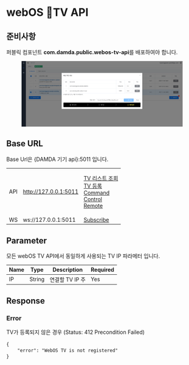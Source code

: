 # webOS TV API

## 준비사항

퍼블릭 컴포넌트 **com.damda.public.webos-tv-api**를 배포하여야 합니다.

<figure><img src="../../../.gitbook/assets/image (12).png" alt=""><figcaption></figcaption></figure>

## Base URL

Base Url은 {DAMDA 기기 api}:5011 입니다.

|     |                       |                                                                                                                                                                               |
| --- | --------------------- | ----------------------------------------------------------------------------------------------------------------------------------------------------------------------------- |
| API | http://127.0.0.1:5011 | <p><a href="tv.md">TV 리스트 조회<br></a><a href="tv-1.md">TV 등록<br></a><a href="command.md">Command</a><br><a href="control.md">Control</a><br><a href="remote.md">Remote</a></p> |
| WS  | ws://127.0.0.1:5011   | [Subscribe](subscribe.md)                                                                                                                                                     |



## Parameter

모든 webOS TV API에서 동일하게 사용되는 TV IP 파라메터 입니다.

| Name | Type   | Description | Required |
| ---- | ------ | ----------- | -------- |
| IP   | String | 연결할 TV IP 주 | Yes      |

## Response

### Error

TV가 등록되지 않은 경우 (Status: 412 Precondition Failed)

```
{
    "error": "WebOS TV is not registered"
}
```
